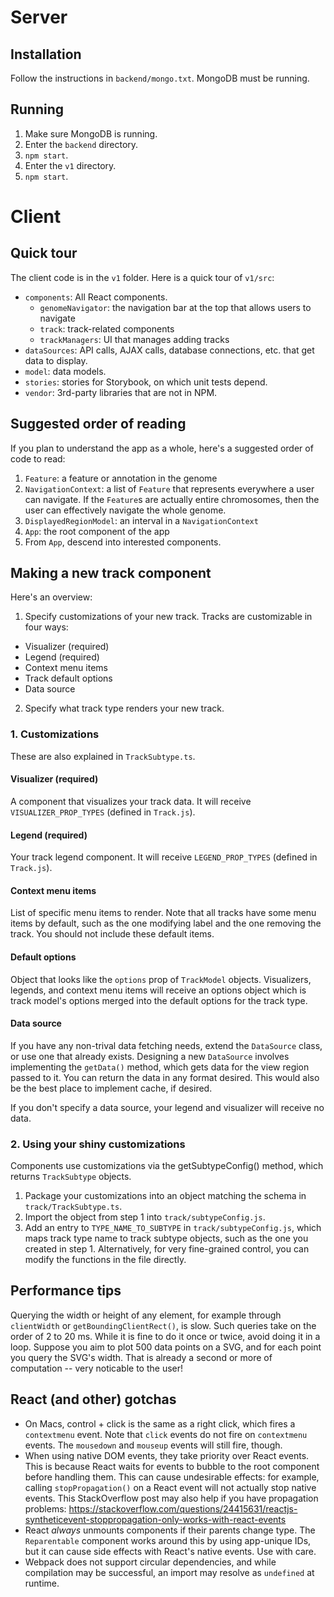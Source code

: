 # Server
## Installation
Follow the instructions in `backend/mongo.txt`.  MongoDB must be running.

## Running
1.  Make sure MongoDB is running.
2.  Enter the `backend` directory.
3.  `npm start`.
4.  Enter the `v1` directory.
5.  `npm start`.

# Client
## Quick tour
The client code is in the `v1` folder.  Here is a quick tour of `v1/src`:

* `components`: All React components.
  * `genomeNavigator`: the navigation bar at the top that allows users to navigate
  * `track`: track-related components
  * `trackManagers`: UI that manages adding tracks
* `dataSources`: API calls, AJAX calls, database connections, etc. that get data to display.
* `model`: data models.
* `stories`: stories for Storybook, on which unit tests depend.
* `vendor`: 3rd-party libraries that are not in NPM.

## Suggested order of reading
If you plan to understand the app as a whole, here's a suggested order of code to read:
1.  `Feature`: a feature or annotation in the genome
2.  `NavigationContext`: a list of `Feature` that represents everywhere a user can navigate.  If the `Feature`s are
actually entire chromosomes, then the user can effectively navigate the whole genome.
3.  `DisplayedRegionModel`: an interval in a `NavigationContext`
4.  `App`: the root component of the app
5.  From `App`, descend into interested components.

## Making a new track component
Here's an overview:
1.  Specify customizations of your new track.  Tracks are customizable in four ways:
  * Visualizer (required)
  * Legend (required)
  * Context menu items
  * Track default options
  * Data source
2.  Specify what track type renders your new track.

### 1. Customizations
These are also explained in `TrackSubtype.ts`.
#### Visualizer (required)
A component that visualizes your track data.  It will receive `VISUALIZER_PROP_TYPES` (defined in `Track.js`).

#### Legend (required)
Your track legend component.  It will receive `LEGEND_PROP_TYPES` (defined in `Track.js`).

#### Context menu items
List of specific menu items to render.  Note that all tracks have some menu items by default, such as the one modifying
label and the one removing the track.  You should not include these default items.

#### Default options
Object that looks like the `options` prop of `TrackModel` objects.  Visualizers, legends, and context menu items will
receive an options object which is track model's options merged into the default options for the track type.

#### Data source
If you have any non-trival data fetching needs, extend the `DataSource` class, or use one that already exists.
Designing a new `DataSource` involves implementing the `getData()` method, which gets data for the view region passed to
it.  You can return the data in any format desired.  This would also be the best place to implement cache, if desired.

If you don't specify a data source, your legend and visualizer will receive no data.

### 2.  Using your shiny customizations
Components use customizations via the getSubtypeConfig() method, which returns `TrackSubtype` objects.

1.  Package your customizations into an object matching the schema in `track/TrackSubtype.ts`.
2.  Import the object from step 1 into `track/subtypeConfig.js`.
3.  Add an entry to `TYPE_NAME_TO_SUBTYPE` in `track/subtypeConfig.js`, which maps track type name to track subtype
objects, such as the one you created in step 1.  Alternatively, for very fine-grained control, you can modify the
functions in the file directly.

## Performance tips
Querying the width or height of any element, for example through `clientWidth` or `getBoundingClientRect()`, is slow.
Such queries take on the order of 2 to 20 ms.  While it is fine to do it once or twice, avoid doing it in a loop.
Suppose you aim to plot 500 data points on a SVG, and for each point you query the SVG's width.  That is already a
second or more of computation -- very noticable to the user!

## React (and other) gotchas
* On Macs, control + click is the same as a right click, which fires a `contextmenu` event.  Note that `click` events
do not fire on `contextmenu` events.  The `mousedown` and `mouseup` events will still fire, though.
* When using native DOM events, they take priority over React events.  This is because React waits for events to bubble
to the root component before handling them.  This can cause undesirable effects: for example, calling
`stopPropagation()` on a React event will not actually stop native events.  This StackOverflow post may also help if you
have propagation problems: https://stackoverflow.com/questions/24415631/reactjs-syntheticevent-stoppropagation-only-works-with-react-events
* React *always* unmounts components if their parents change type.  The `Reparentable` component works around this by
using app-unique IDs, but it can cause side effects with React's native events.  Use with care.
* Webpack does not support circular dependencies, and while compilation may be successful, an import may resolve as
`undefined` at runtime.

